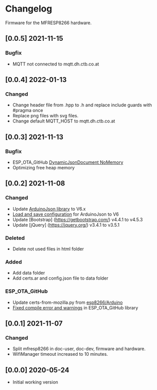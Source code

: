 # Changelog

Firmware for the MFRESP8266 hardware.

## [0.0.5] 2021-11-15

### Bugfix
- MQTT not connected to mqtt.dh.ctb.co.at

## [0.0.4] 2022-01-13 

### Changed
- Change header file from .hpp to .h and replace include guards with #pragma once
- Replace png files with svg files.
- Change default MQTT_HOST to mqtt.dh.ctb.co.at

## [0.0.3] 2021-11-13

### Bugfix
- ESP_OTA_GitHub [DynamicJsonDocument NoMemory](https://github.com/yknivag/ESP_OTA_GitHub/issues/7)
- Optimizing free heap memory

## [0.0.2] 2021-11-08

### Changed
- Update [ArduinoJson library](https://github.com/bblanchon/ArduinoJson) to V6.x
- [Load and save configuration](https://github.com/bblanchon/ArduinoJson/issues/1473#issuecomment-760970337) for ArduinoJson to V6 
- Update [Bootstrap] (https://getbootstrap.com/) v4.4.1 to v4.5.3
- Update [jQuery] (https://jquery.org/) v3.4.1 to v3.5.1

### Deleted
- Delete not used files in html folder

### Added
- Add data folder
- Add certs.ar and config.json file to data folder

### ESP_OTA_GitHub
- Update certs-from-mozilla.py from [esp8266/Arduino](https://github.com/esp8266/Arduino/blob/master/libraries/ESP8266WiFi/examples/BearSSL_CertStore/certs-from-mozilla.py)
- [Fixed compile error and warnings](https://github.com/yknivag/ESP_OTA_GitHub/pull/6) in ESP_OTA_GitHub library

## [0.0.1] 2021-11-07

### Changed
- Split mfresp8266 in doc-user, doc-dev, firmware and hardware.
- WifiManager timeout increased to 10 minutes.

## [0.0.0] 2020-05-24
- Initial working version
